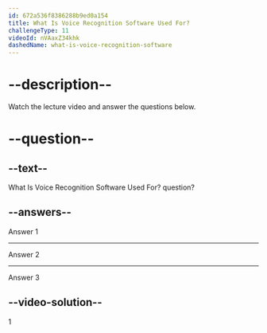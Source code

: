 ```yaml
---
id: 672a536f8386288b9ed0a154
title: What Is Voice Recognition Software Used For?
challengeType: 11
videoId: nVAaxZ34khk
dashedName: what-is-voice-recognition-software
---
```


# --description--

Watch the lecture video and answer the questions below.

# --question--

## --text--

What Is Voice Recognition Software Used For? question?

## --answers--

Answer 1

---

Answer 2

---

Answer 3

## --video-solution--

1

